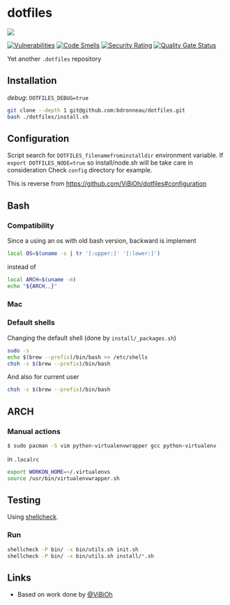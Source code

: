 # dotfiles

[![](https://github.com/bdronneau/dotfiles/workflows/shellcheck/badge.svg)](https://github.com/bdronneau/dotfiles/actions?query=branch%3Amaster)

[![Vulnerabilities](https://sonarcloud.io/api/project_badges/measure?project=bdronneau_dotfiles&metric=vulnerabilities)](https://sonarcloud.io/dashboard?id=bdronneau_dotfiles) [![Code Smells](https://sonarcloud.io/api/project_badges/measure?project=bdronneau_dotfiles&metric=code_smells)](https://sonarcloud.io/dashboard?id=bdronneau_dotfiles) [![Security Rating](https://sonarcloud.io/api/project_badges/measure?project=bdronneau_dotfiles&metric=security_rating)](https://sonarcloud.io/dashboard?id=bdronneau_dotfiles) [![Quality Gate Status](https://sonarcloud.io/api/project_badges/measure?project=bdronneau_dotfiles&metric=alert_status)](https://sonarcloud.io/dashboard?id=bdronneau_dotfiles)

Yet another `.dotfiles` repository

## Installation

_debug_: `DOTFILES_DEBUG=true`

```bash
git clone --depth 1 git@github.com:bdronneau/dotfiles.git
bash ./dotfiles/install.sh
```

## Configuration

Script search for `DOTFILES_filenamefrominstalldir` environment variable.
If `export DOTFILES_NODE=true` so install/node.sh will be take care in consideration
Check `config` directory for example.

This is reverse from https://github.com/ViBiOh/dotfiles#configuration


## Bash

### Compatibility

Since a using an os with old bash version, backward is implement

```bash
local OS=$(uname -s | tr '[:upper:]' '[:lower:]')
```

instead of

```bash
local ARCH=$(uname -m)
echo "${ARCH,,}"
```

### Mac

### Default shells
Changing the default shell (done by `install/_packages.sh`)

```bash
sudo -s
echo $(brew --prefix)/bin/bash >> /etc/shells
chsh -s $(brew --prefix)/bin/bash
```

And also for current user

```bash
chsh -s $(brew --prefix)/bin/bash
```

## ARCH

### Manual actions

```bash
$ sudo pacman -S vim python-virtualenvwrapper gcc python-virtualenv
```

in `.localrc`
```bash
export WORKON_HOME=~/.virtualenvs
source /usr/bin/virtualenvwrapper.sh
```

## Testing

Using [shellcheck](https://www.shellcheck.net/).

### Run

```bash
shellcheck -P bin/ -x bin/utils.sh init.sh
shellcheck -P bin/ -x bin/utils.sh install/*.sh
```

## Links

  - Based on work done by [@ViBiOh](https://github.com/ViBiOh/dotfiles)
